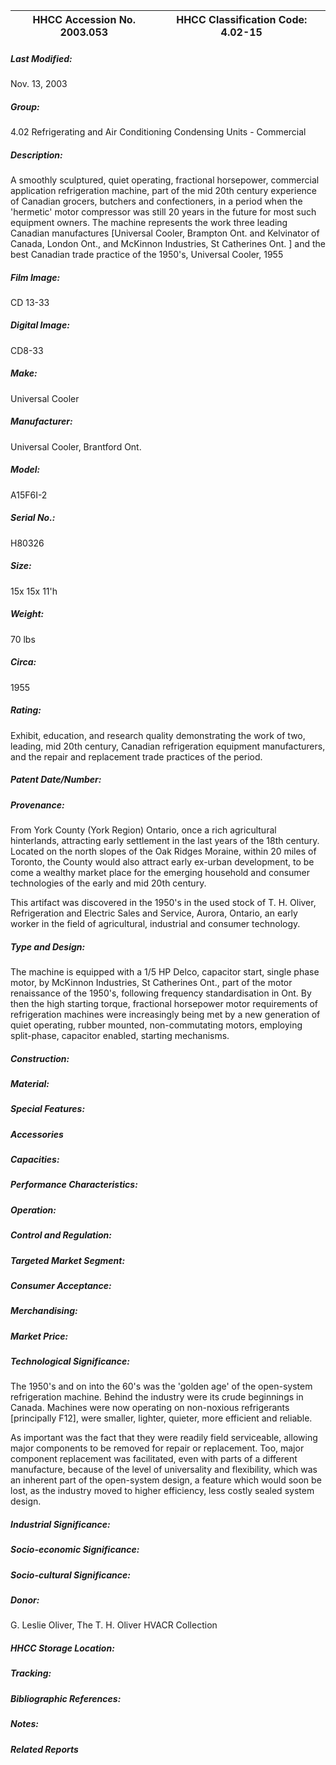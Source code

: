 | **HHCC Accession No. 2003.053** |**HHCC Classification Code:  4.02-15**|
| ----------- | ----------- |

##### Last Modified:
Nov. 13, 2003

##### Group:
4.02 Refrigerating and Air Conditioning Condensing Units - Commercial

##### Description:
A smoothly sculptured, quiet operating, fractional horsepower, commercial application refrigeration machine, part of the mid 20th century experience of Canadian grocers, butchers and confectioners, in a period when the 'hermetic' motor compressor was still 20 years in the future for most such equipment owners. The machine represents the work three leading Canadian manufactures [Universal Cooler, Brampton Ont. and Kelvinator of Canada, London Ont., and McKinnon Industries, St Catherines Ont. ] and the best Canadian trade practice of the 1950's, Universal Cooler, 1955

##### Film Image:
CD 13-33

##### Digital Image:
CD8-33

##### Make:
Universal Cooler

##### Manufacturer:
Universal Cooler, Brantford Ont.

##### Model:
A15F6I-2

##### Serial No.:
H80326

##### Size:
15x 15x 11'h

##### Weight:
70 lbs

##### Circa:
1955

##### Rating:
Exhibit, education, and research quality demonstrating the work of two, leading, mid 20th century, Canadian refrigeration equipment manufacturers, and the repair and replacement trade practices of the period.

##### Patent Date/Number:


##### Provenance:
From York County (York Region) Ontario, once a rich agricultural hinterlands, attracting early settlement in the last years of the 18th century. Located on the north slopes of the Oak Ridges Moraine, within 20 miles of Toronto, the County would also attract early ex-urban development, to be come a wealthy market place for the emerging household and consumer technologies of the early and mid 20th century. 

This artifact was discovered in the 1950's in the used stock of T. H. Oliver, Refrigeration and Electric Sales and Service, Aurora, Ontario, an early worker in the field of agricultural, industrial and consumer technology.

##### Type and Design:
The machine is equipped with a 1/5 HP Delco, capacitor start, single phase motor, by McKinnon Industries, St Catherines Ont., part of the motor renaissance of the 1950's, following frequency standardisation in Ont. By then the high starting torque, fractional horsepower motor requirements of refrigeration machines were increasingly being met by a new generation of quiet operating, rubber mounted, non-commutating motors, employing split-phase, capacitor enabled, starting mechanisms.

##### Construction:


##### Material:


##### Special Features:


##### Accessories


##### Capacities:


##### Performance Characteristics:


##### Operation:


##### Control and Regulation:


##### Targeted Market Segment:


##### Consumer Acceptance:


##### Merchandising:


##### Market Price:


##### Technological Significance:
The 1950's and on into the 60's was the 'golden age' of the open-system refrigeration machine. Behind the industry were its crude beginnings in Canada. Machines were now operating on non-noxious refrigerants [principally F12], were smaller, lighter, quieter, more efficient and reliable.

As important was the fact that they were readily field serviceable, allowing major components to be removed for repair or replacement. Too, major component replacement was facilitated, even with parts of a different manufacture, because of the level of universality and flexibility, which was an inherent part of the open-system design, a feature which would soon be lost, as the industry moved to higher efficiency, less costly sealed system design.

##### Industrial Significance:


##### Socio-economic Significance:


##### Socio-cultural Significance:


##### Donor:
G. Leslie Oliver, The T. H. Oliver HVACR Collection

##### HHCC Storage Location:


##### Tracking:


##### Bibliographic References:


##### Notes:


##### Related Reports

